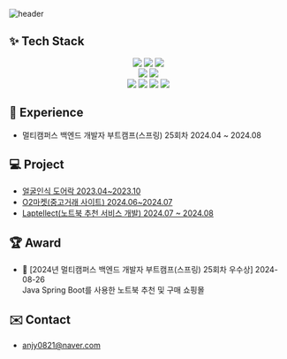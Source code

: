 ![header](https://capsule-render.vercel.app/api?type=soft&color=auto&height=150&section=header&text=Welcome%20to%20JinWon's%20GitHub&fontSize=60)

<!--
**ahnjinwon/ahnjinwon** is a ✨ _special_ ✨ repository because its `README.md` (this file) appears on your GitHub profile.

Here are some ideas to get you started:

- 🔭 I’m currently working on ...
- 🌱 I’m currently learning ...
- 👯 I’m looking to collaborate on ...
- 🤔 I’m looking for help with ...
- 💬 Ask me about ...
- 📫 How to reach me: ...
- 😄 Pronouns: ...
- ⚡ Fun fact: ...
-->
## ✨ Tech Stack
<div align=center> 
  <img src="https://img.shields.io/badge/java-007396?style=for-the-badge&logo=java&logoColor=white">  
  <img src="https://img.shields.io/badge/springboot-6DB33F?style=for-the-badge&logo=springboot&logoColor=white">
  <img src="https://img.shields.io/badge/apache tomcat-F8DC75?style=for-the-badge&logo=apachetomcat&logoColor=white">
  <br>
  <img src="https://img.shields.io/badge/mysql-4479A1?style=for-the-badge&logo=mysql&logoColor=white">
  <img src="https://img.shields.io/badge/oracle-F80000?style=for-the-badge&logo=oracle&logoColor=white">
  <br>
  <img src="https://img.shields.io/badge/html5-E34F26?style=for-the-badge&logo=html5&logoColor=white">
  <img src="https://img.shields.io/badge/css-1572B6?style=for-the-badge&logo=css3&logoColor=white">
  <img src="https://img.shields.io/badge/javascript-F7DF1E?style=for-the-badge&logo=javascript&logoColor=black">
  <img src="https://img.shields.io/badge/bootstrap-7952B3?style=for-the-badge&logo=bootstrap&logoColor=white">
</div>

## 📄 Experience
- 멀티캠퍼스 백엔드 개발자 부트캠프(스프링) 25회차 2024.04 ~ 2024.08
  
## 💻 Project
- [얼굴인식 도어락 2023.04~2023.10](https://github.com/ahnjinwon/Doorlock)
- [O2마켓(중고거래 사이트) 2024.06~2024.07](https://github.com/cheoljundev/o2-market)
- [Laptellect(노트북 추천 서비스 개발) 2024.07 ~ 2024.08](https://github.com/MultiItFinalProject4Team/Laptellect)

## 🏆 Award
- 🥈 [2024년 멀티캠퍼스 백엔드 개발자 부트캠프(스프링) 25회차 우수상] 2024-08-26   
  Java Spring Boot를 사용한 노트북 추천 및 구매 쇼핑몰

## ✉️ Contact
- anjy0821@naver.com
